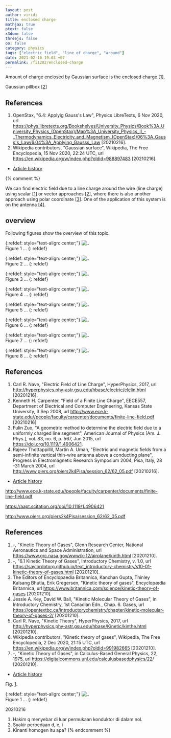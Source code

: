 ```yaml
---
layout: post
author: viridi
title: enclosed charge
mathjax: true
ptext: false
x3dom: false
threejs: false
oo: false
category: physics
tags: ["electric field", "line of charge", "around"]
date: 2021-02-16 19:03 +07
permalink: /fi1202/enclosed-charge
---
```

Amount of charge enclosed by Gaussian surface is the enclosed charge [[1](#ref1)],

Gaussian pillbox [[2](#ref2)]


## References
1. <a name="ref1"></a>OpenStax, "6.4: Applyig Gauss's Law", Physics LibreTexts, 6 Nov 2020, url <https://phys.libretexts.org/Bookshelves/University_Physics/Book%3A_University_Physics_(OpenStax)/Map%3A_University_Physics_II_-_Thermodynamics_Electricity_and_Magnetism_(OpenStax)/06%3A_Gauss's_Law/6.04%3A_Applying_Gausss_Law> [20210216].
2. <a name="ref2"></a>Wikipedia contributors, "Gaussian surface", Wikipedia, The Free Encyclopedia, 15 Nov 2020, 22:24 UTC, url <https://en.wikipedia.org/w/index.php?oldid=988897483> [20210216].

+ [Article history](https://github.com/butiran/butiran.github.io/commits/master/_posts/fi1202/2021-02-16-enclosed-charge.md)


{% comment %}

We can find electric field due to a line charge around the wire (line charge) using scalar [[1](#ref1)] or vector approaches [[2](#ref2)], where there is also another approach using polar coordinate [[3](#ref3)]. One of the application of this system is on the antenna [[4](#ref4)].


## overview
Following figures show the overview of this topic.

{:refdef: style="text-align: center;"}
![..](/assets/img/phys/electrostatics/line/straight-line-charge-side-rot-rofs.png)
<br />
Figure <a name="fig:x">1</a> ...
{: refdef}

{:refdef: style="text-align: center;"}
![..](/assets/img/phys/electrostatics/line/straight-line-charge-side-alt-rofs.png)
<br />
Figure <a name="fig:x">2</a> ...
{: refdef}

{:refdef: style="text-align: center;"}
![..](/assets/img/phys/electrostatics/line/straight-line-charge-side-e-field-element.png)
<br />
Figure <a name="fig:x">3</a> ...
{: refdef}

{:refdef: style="text-align: center;"}
![..](/assets/img/phys/electrostatics/line/straight-line-charge-side-semi-infinite-length.png)
<br />
Figure <a name="fig:x">4</a> ...
{: refdef}

{:refdef: style="text-align: center;"}
![..](/assets/img/phys/electrostatics/line/straight-line-charge-side-semi-infinite-length.png)
<br />
Figure <a name="fig:x">5</a> ...
{: refdef}

{:refdef: style="text-align: center;"}
![..](/assets/img/phys/electrostatics/line/straight-line-charge-side-infinite-length.png)
<br />
Figure <a name="fig:x">6</a> ...
{: refdef}

{:refdef: style="text-align: center;"}
![..](/assets/img/phys/electrostatics/line/straight-line-charge-side-infinite-length-gauss.png)
<br />
Figure <a name="fig:x">7</a> ...
{: refdef}

{:refdef: style="text-align: center;"}
![..](/assets/img/phys/electrostatics/line/straight-line-charge-side-infinite-length-gauss-cylinder.png)
<br />
Figure <a name="fig:x">8</a> ...
{: refdef}



## References
1. <a name="ref1"></a>Carl R. Nave, "Electric Field of Line Charge", HyperPhysics, 2017, url <http://hyperphysics.phy-astr.gsu.edu/hbase/electric/elelin.html> [20201216].
2. <a name="ref2"></a>Kenneth H. Carpenter, "Field of a Finite Line Charge", EECE557, Department of Electrical and Computer Engineering, Kansas State University, 3 Sep 2008, url <http://www.ece.k-state.edu//people/faculty/carpenter/documents/finite-line-field.pdf> [20210216]
3. <a name="ref3"></a>Fulin Zuo, "A geometric method to determine the electric field due to a uniformly charged line segment", American Journal of Physics [Am. J. Phys.],  vol. 83, no. 6, p. 567, Jun 2015, url <https://doi.org/10.1119/1.4906421>.
4. <a name="ref4"></a>Rajeev Thottappillil, Martin A. Uman, "Electric and magnetic fields from a semi-infinite vertical thin-wire antenna above a conducting plane", Progress in Electromagnetic Research Symposium 2004, Pisa, Italy, 28 -31 March 2004, url <http://www.piers.org/piers2k4Pisa/session_62/62_05.pdf> [20210216].

+ [Article history](https://github.com/butiran/butiran.github.io/commits/master/_posts/fi1202/2021-02-16-electric-field-around-straight-line-charge.md)



http://www.ece.k-state.edu//people/faculty/carpenter/documents/finite-line-field.pdf

https://aapt.scitation.org/doi/10.1119/1.4906421

http://www.piers.org/piers2k4Pisa/session_62/62_05.pdf




## References
1. <a name="ref1"></a> -, "Kinetic Theory of Gases", Glenn Research Center, National Aeronautics and Space Administration, url <https://www.grc.nasa.gov/www/k-12/airplane/kinth.html> [20201210].
2. <a name="ref2"></a>-, "6.1 Kinetic Theory of Gases", Introductory Chemistry, v. 1.0, url <https://saylordotorg.github.io/text_introductory-chemistry/s10-01-kinetic-theory-of-gases.html> [20201210].
3. <a name="ref3"></a>The Editors of Encyclopaedia Britannica, Kanchan Gupta, Thinley Kalsang Bhutia, Erik Gregersen, "Kinetic theory of gases", Encyclopædia Britannica, url <https://www.britannica.com/science/kinetic-theory-of-gases> [20201210].
4. <a name="ref4"></a>Jessie A. Key, David W. Ball, "Kinetic Molecular Theory of Gases", in Introductory Chemistry, 1st Canadian Edn., Chap. 6. Gases, url <https://opentextbc.ca/introductorychemistry/chapter/kinetic-molecular-theory-of-gases-2/> [20201210].
5. <a name="ref5"></a>Carl R. Nave, "Kinetic Theory", HyperPhysics, 2017, url <http://hyperphysics.phy-astr.gsu.edu/hbase/Kinetic/kinthe.html> [20201210].
6. <a name="ref6"></a>Wikipedia contributors, "Kinetic theory of gases", Wikipedia, The Free Encyclopedia, 2 Dec 2020, 21:15 UTC, url <https://en.wikipedia.org/w/index.php?oldid=991982665> [20201210].
7. <a name="ref7"></a>-, "Kinetic Theory of Gases", in Calculus-Based General Physics, 22, 1975, url <https://digitalcommons.unl.edu/calculusbasedphysics/22/> [20201210].

+ [Article history](https://github.com/butiran/butiran.github.io/commits/master/_posts/x/2020-12-17-blank.md)

Fig. <a href="#fig:x">1</a>.

{:refdef: style="text-align: center;"}
![..](/assets/img/phys/x.png)
<br />
Figure <a name="fig:x">1</a> ...
{: refdef}

20210216
1. Hakim q menyebar di luar permukaan konduktor di dalam nol.
2. Syakir perbedaan d, e, i
3. Kinanti homogen itu apa?
{% endcomment %}
